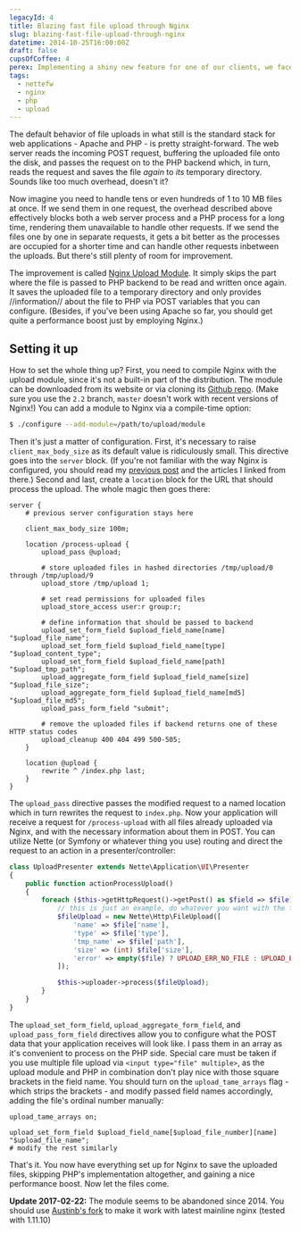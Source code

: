 ```yaml
---
legacyId: 4
title: Blazing fast file upload through Nginx
slug: blazing-fast-file-upload-through-nginx
datetime: 2014-10-25T16:00:00Z
draft: false
cupsOfCoffee: 4
perex: Implementing a shiny new feature for one of our clients, we faced a challenging task. We needed to handle uploads of loads of files. Effectively. Without torturing the server with unnecessary stuff.
tags:
  - nettefw
  - nginx
  - php
  - upload
---
```

The default behavior of file uploads in what still is the standard stack for web applications - Apache and PHP - is
pretty straight-forward. The web server reads the incoming POST request, buffering the uploaded file onto the disk,
and passes the request on to the PHP backend which, in turn, reads the request and saves the file _again_ to _its_
temporary directory. Sounds like too much overhead, doesn't it?

Now imagine you need to handle tens or even hundreds of 1 to 10 MB files at once. If we send them in one request,
the overhead described above effectively blocks both a web server process and a PHP process for a long time,
rendering them unavailable to handle other requests. If we send the files one by one in separate requests, it gets
a bit better as the processes are occupied for a shorter time and can handle other requests inbetween the uploads.
But there's still plenty of room for improvement.

The improvement is called [Nginx Upload Module](http://www.grid.net.ru/nginx/upload.en.html). It simply skips the part
where the file is passed to PHP backend to be read and written once again. It saves the uploaded file to a temporary
directory and only provides //information// about the file to PHP via POST variables that you can configure. (Besides,
if you've been using Apache so far, you should get quite a performance boost just by employing Nginx.)


## Setting it up

How to set the whole thing up? First, you need to compile Nginx with the upload module, since it's not a built-in part
of the distribution. The module can be downloaded from its website or via cloning its [Github repo](https://github.com/vkholodkov/nginx-upload-module/).
(Make sure you use the `2.2` branch, `master` doesn't work with recent versions of Nginx!) You can add a module to Nginx
via a compile-time option:

```sh
$ ./configure --add-module=/path/to/upload/module
```

Then it's just a matter of configuration. First, it's necessary to raise `client_max_body_size` as its default value
is ridiculously small. This directive goes into the `server` block. (If you're not familiar with the way Nginx is
configured, you should read my [previous post](http://jiripudil.cz/blog/configuring-nginx-php-fpm-nette) and the articles
I linked from there.) Second and last, create a `location` block for the URL that should process the upload. The whole
magic then goes there:

```
server {
	# previous server configuration stays here

	client_max_body_size 100m;

	location /process-upload {
		upload_pass @upload;

		# store uploaded files in hashed directories /tmp/upload/0 through /tmp/upload/9
		upload_store /tmp/upload 1;

		# set read permissions for uploaded files
		upload_store_access user:r group:r;

		# define information that should be passed to backend
		upload_set_form_field $upload_field_name[name] "$upload_file_name";
		upload_set_form_field $upload_field_name[type] "$upload_content_type";
		upload_set_form_field $upload_field_name[path] "$upload_tmp_path";
		upload_aggregate_form_field $upload_field_name[size] "$upload_file_size";
		upload_aggregate_form_field $upload_field_name[md5] "$upload_file_md5";
		upload_pass_form_field "submit";

		# remove the uploaded files if backend returns one of these HTTP status codes
		upload_cleanup 400 404 499 500-505;
	}

	location @upload {
		rewrite ^ /index.php last;
	}
}
```

The `upload_pass` directive passes the modified request to a named location which in turn rewrites the request to
`index.php`. Now your application will receive a request for `/process-upload` with all files already uploaded via
Nginx, and with the necessary information about them in POST. You can utilize Nette (or Symfony or whatever thing
you use) routing and direct the request to an action in a presenter/controller:

```php
class UploadPresenter extends Nette\Application\UI\Presenter
{
	public function actionProcessUpload()
	{
		foreach ($this->getHttpRequest()->getPost() as $field => $file) {
			// this is just an example, do whatever you want with the files
			$fileUpload = new Nette\Http\FileUpload([
				'name' => $file['name'],
				'type' => $file['type'],
				'tmp_name' => $file['path'],
				'size' => (int) $file['size'],
				'error' => empty($file) ? UPLOAD_ERR_NO_FILE : UPLOAD_ERR_OK,
			]);

			$this->uploader->process($fileUpload);
		}
	}
}
```

The `upload_set_form_field`, `upload_aggregate_form_field`, and `upload_pass_form_field` directives allow you to
configure what the POST data that your application receives will look like. I pass them in an array as it's convenient
to process on the PHP side. Special care must be taken if you use multiple file upload via `<input type="file" multiple>`,
as the upload module and PHP in combination don't play nice with those square brackets in the field name. You should
turn on the `upload_tame_arrays` flag - which strips the brackets - and modify passed field names accordingly, adding
the file's ordinal number manually:

```
upload_tame_arrays on;

upload_set_form_field $upload_field_name[$upload_file_number][name] "$upload_file_name";
# modify the rest similarly
```

That's it. You now have everything set up for Nginx to save the uploaded files, skipping PHP's implementation altogether,
and gaining a nice performance boost. Now let the files come.

**Update 2017-02-22:** The module seems to be abandoned since 2014. You should use
[Austinb's fork](https://github.com/vkholodkov/nginx-upload-module/issues/79#issuecomment-260528628) to make it work
with latest mainline nginx (tested with 1.11.10)
